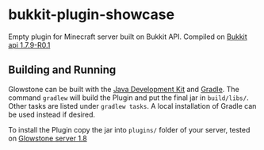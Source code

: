bukkit-plugin-showcase
==================

Empty plugin for Minecraft server built on Bukkit API.
Compiled on [Bukkit api 1.7.9-R0.1](https://github.com/Bukkit/Bukkit/tree/1.7.9-R0.1)


Building and Running
--------------------
Glowstone can be built with the
[Java Development Kit](http://oracle.com/technetwork/java/javase/downloads) and [Gradle](http://gradle.org).
The command `gradlew` will build the Plugin and put the final jar in `build/libs/`. Other tasks are listed under `gradlew tasks`.
A local installation of Gradle can be used instead if desired.

To install the Plugin copy the jar into `plugins/` folder of your server, tested on [Glowstone server 1.8](https://github.com/GlowstoneMC/Glowstone/tree/1.8)

